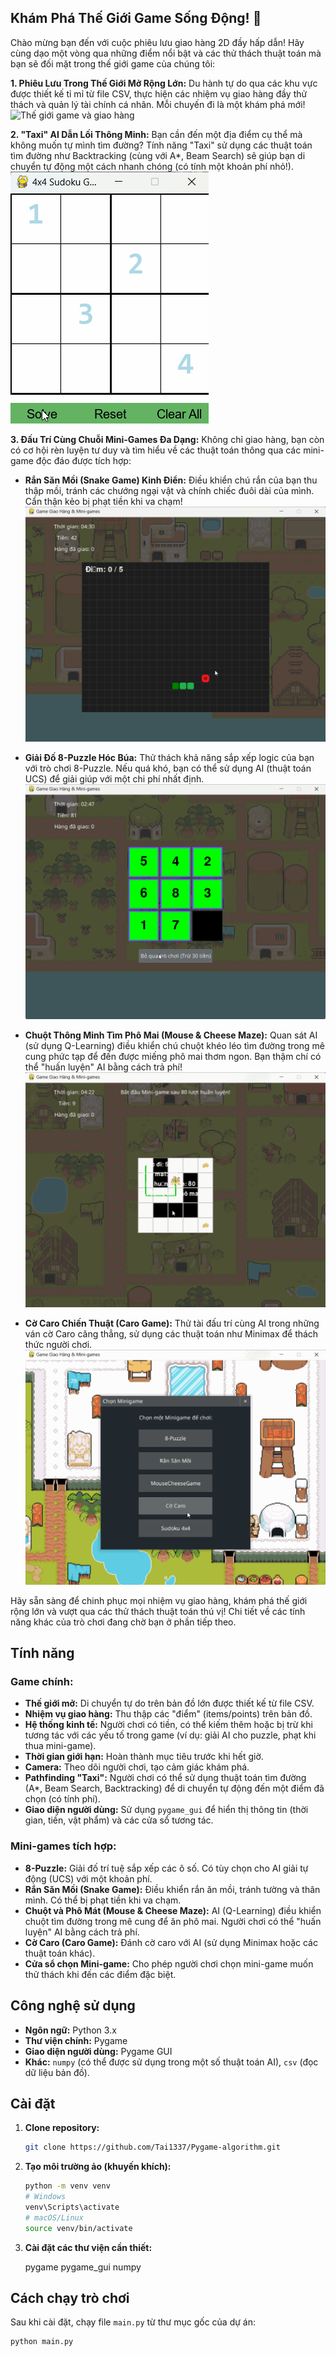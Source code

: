 ## Khám Phá Thế Giới Game Sống Động! 🚀

Chào mừng bạn đến với cuộc phiêu lưu giao hàng 2D đầy hấp dẫn! Hãy cùng dạo một vòng qua những điểm nổi bật và các thử thách thuật toán mà bạn sẽ đối mặt trong thế giới game của chúng tôi:

**1. Phiêu Lưu Trong Thế Giới Mở Rộng Lớn:**
Du hành tự do qua các khu vực được thiết kế tỉ mỉ từ file CSV, thực hiện các nhiệm vụ giao hàng đầy thử thách và quản lý tài chính cá nhân. Mỗi chuyến đi là một khám phá mới!
![Thế giới game và giao hàng](gif/1.gif)

**2. "Taxi" AI Dẫn Lối Thông Minh:**
Bạn cần đến một địa điểm cụ thể mà không muốn tự mình tìm đường? Tính năng "Taxi" sử dụng các thuật toán tìm đường như Backtracking (cùng với A\*, Beam Search) sẽ giúp bạn di chuyển tự động một cách nhanh chóng (có tính một khoản phí nhỏ!).
![Tìm đường tự động với Backtracking](gif/Backtracking.gif)

**3. Đấu Trí Cùng Chuỗi Mini-Games Đa Dạng:**
Không chỉ giao hàng, bạn còn có cơ hội rèn luyện tư duy và tìm hiểu về các thuật toán thông qua các mini-game độc đáo được tích hợp:

* **Rắn Săn Mồi (Snake Game) Kinh Điển:** Điều khiển chú rắn của bạn thu thập mồi, tránh các chướng ngại vật và chính chiếc đuôi dài của mình. Cẩn thận kẻo bị phạt tiền khi va chạm!
    ![Mini-game Rắn Săn Mồi](gif/ran.gif)

* **Giải Đố 8-Puzzle Hóc Búa:** Thử thách khả năng sắp xếp logic của bạn với trò chơi 8-Puzzle. Nếu quá khó, bạn có thể sử dụng AI (thuật toán UCS) để giải giúp với một chi phí nhất định.
    ![Mini-game 8-Puzzle](gif/8.gif)

* **Chuột Thông Minh Tìm Phô Mai (Mouse & Cheese Maze):** Quan sát AI (sử dụng Q-Learning) điều khiển chú chuột khéo léo tìm đường trong mê cung phức tạp để đến được miếng phô mai thơm ngon. Bạn thậm chí có thể "huấn luyện" AI bằng cách trả phí!
    ![Mini-game Chuột và Phô Mát](gif/mouse.gif)

* **Cờ Caro Chiến Thuật (Caro Game):** Thử tài đấu trí cùng AI trong những ván cờ Caro căng thẳng, sử dụng các thuật toán như Minimax để thách thức người chơi.
    ![Mini-game Cờ Caro](gif/caro.gif)

Hãy sẵn sàng để chinh phục mọi nhiệm vụ giao hàng, khám phá thế giới rộng lớn và vượt qua các thử thách thuật toán thú vị! Chi tiết về các tính năng khác của trò chơi đang chờ bạn ở phần tiếp theo.
## Tính năng

### Game chính:
* **Thế giới mở:** Di chuyển tự do trên bản đồ lớn được thiết kế từ file CSV.
* **Nhiệm vụ giao hàng:** Thu thập các "điểm" (items/points) trên bản đồ.
* **Hệ thống kinh tế:** Người chơi có tiền, có thể kiếm thêm hoặc bị trừ khi tương tác với các yếu tố trong game (ví dụ: giải AI cho puzzle, phạt khi thua mini-game).
* **Thời gian giới hạn:** Hoàn thành mục tiêu trước khi hết giờ.
* **Camera:** Theo dõi người chơi, tạo cảm giác khám phá.
* **Pathfinding "Taxi":** Người chơi có thể sử dụng thuật toán tìm đường (A\*, Beam Search, Backtracking) để di chuyển tự động đến một điểm đã chọn (có tính phí).
* **Giao diện người dùng:** Sử dụng `pygame_gui` để hiển thị thông tin (thời gian, tiền, vật phẩm) và các cửa sổ tương tác.

### Mini-games tích hợp:
* **8-Puzzle:** Giải đố trí tuệ sắp xếp các ô số. Có tùy chọn cho AI giải tự động (UCS) với một khoản phí.
* **Rắn Săn Mồi (Snake Game):** Điều khiển rắn ăn mồi, tránh tường và thân mình. Có thể bị phạt tiền khi va chạm.
* **Chuột và Phô Mát (Mouse & Cheese Maze):** AI (Q-Learning) điều khiển chuột tìm đường trong mê cung để ăn phô mai. Người chơi có thể "huấn luyện" AI bằng cách trả phí.
* **Cờ Caro (Caro Game):** Đánh cờ caro với AI (sử dụng Minimax hoặc các thuật toán khác).
* **Cửa sổ chọn Mini-game:** Cho phép người chơi chọn mini-game muốn thử thách khi đến các điểm đặc biệt.

## Công nghệ sử dụng
* **Ngôn ngữ:** Python 3.x
* **Thư viện chính:** Pygame
* **Giao diện người dùng:** Pygame GUI
* **Khác:** `numpy` (có thể được sử dụng trong một số thuật toán AI), `csv` (đọc dữ liệu bản đồ).

## Cài đặt

1.  **Clone repository:**
    ```bash
    git clone https://github.com/Tai1337/Pygame-algorithm.git


2.  **Tạo môi trường ảo (khuyến khích):**
    ```bash
    python -m venv venv
    # Windows
    venv\Scripts\activate
    # macOS/Linux
    source venv/bin/activate
    ```

3.  **Cài đặt các thư viện cần thiết:**
 
    pygame
    pygame_gui
    numpy 
    

## Cách chạy trò chơi

Sau khi cài đặt, chạy file `main.py` từ thư mục gốc của dự án:
```bash
python main.py

